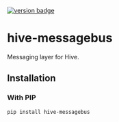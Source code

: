 [![version badge]](https://pypi.org/project/hive-messagebus/)

[version badge]: https://img.shields.io/pypi/v/hive-messagebus?color=limegreen

# hive-messagebus

Messaging layer for Hive.

## Installation

### With PIP

```sh
pip install hive-messagebus
```
